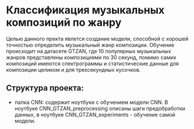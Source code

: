 # Классификация музыкальных композиций по жанру
Целью данного пректа явлется создание модели, способной с хорошей точностью определить музыкальный жанр композиции. Обучение происходит на датасете GTZAN, где 10 популярных музыкальных жанров представлены композициями по 30 секунд, помимо самих композиций имеются спектрограммы и статистические данные для композиции целиком и для трехсекундных кусочков.

## Структура проекта:
* папка CNN: содержит ноутбуки с обучением модели CNN. 
В ноутбуке CNN_GTZAN_preprocessing описаны шаги предобработки данных, в ноутбуке CNN_GTZAN_experiments - обучение самой модели.
